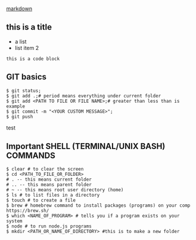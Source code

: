 [markdown](https://guides.github.com/features/mastering-markdown/)

## this is a title
- a list
- list item 2

```
this is a code block
```

## GIT basics
```
$ git status;
$ git add .;# period means everything under current folder
$ git add <PATH TO FILE OR FILE NAME>;# greater than less than is example
$ git commit -m "<YOUR CUSTOM MESSAGE>";
$ git push
```

test

## Important SHELL (TERMINAL/UNIX BASH) COMMANDS

```
$ clear # to clear the screen
$ cd <PATH_TO_FILE_OR_FOLDER> 
# . -- this means current folder
# .. -- this means parent folder
# ~ -- this means root user directory (home)
$ ls # to list files in a directory
$ touch # to create a file
$ brew # homebrew command to install packages (programs) on your comp https://brew.sh/
$ which <NAME_OF_PROGRAM> # tells you if a program exists on your system
$ node # to run node.js programs
$ mkdir <PATH_OR_NAME_OF_DIRECTORY> #this is to make a new folder
```